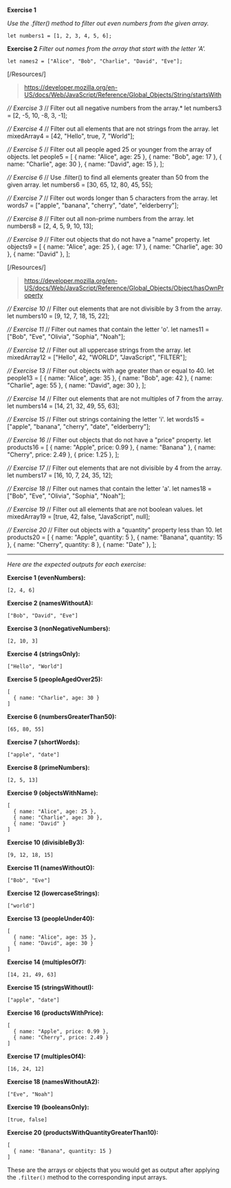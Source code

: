 **Exercise 1**

*Use the .filter() method to filter out even numbers from the given array.*

```
let numbers1 = [1, 2, 3, 4, 5, 6];
```

**Exercise 2**
*Filter out names from the array that start with the letter 'A'.*
```
let names2 = ["Alice", "Bob", "Charlie", "David", "Eve"];
```

[/Resources/]

> https://developer.mozilla.org/en-US/docs/Web/JavaScript/Reference/Global_Objects/String/startsWith

*// Exercise 3*
// Filter out all negative numbers from the array.*
let numbers3 = [2, -5, 10, -8, 3, -1];

*// Exercise 4*
// Filter out all elements that are not strings from the array.
let mixedArray4 = [42, "Hello", true, 7, "World"];

*// Exercise 5*
// Filter out all people aged 25 or younger from the array of objects.
let people5 = [
  { name: "Alice", age: 25 },
  { name: "Bob", age: 17 },
  { name: "Charlie", age: 30 },
  { name: "David", age: 15 },
];

*// Exercise 6*
// Use .filter() to find all elements greater than 50 from the given array.
let numbers6 = [30, 65, 12, 80, 45, 55];

*// Exercise 7*
// Filter out words longer than 5 characters from the array.
let words7 = ["apple", "banana", "cherry", "date", "elderberry"];

*// Exercise 8*
// Filter out all non-prime numbers from the array.
let numbers8 = [2, 4, 5, 9, 10, 13];

*// Exercise 9*
// Filter out objects that do not have a "name" property.
let objects9 = [
  { name: "Alice", age: 25 },
  { age: 17 },
  { name: "Charlie", age: 30 },
  { name: "David" },
];

[/Resources/]

> https://developer.mozilla.org/en-US/docs/Web/JavaScript/Reference/Global_Objects/Object/hasOwnProperty

*// Exercise 10*
// Filter out elements that are not divisible by 3 from the array.
let numbers10 = [9, 12, 7, 18, 15, 22];

*// Exercise 11*
// Filter out names that contain the letter 'o'.
let names11 = ["Bob", "Eve", "Olivia", "Sophia", "Noah"];

*// Exercise 12*
// Filter out all uppercase strings from the array.
let mixedArray12 = ["Hello", 42, "WORLD", "JavaScript", "FILTER"];

*// Exercise 13*
// Filter out objects with age greater than or equal to 40.
let people13 = [
  { name: "Alice", age: 35 },
  { name: "Bob", age: 42 },
  { name: "Charlie", age: 55 },
  { name: "David", age: 30 },
];

*// Exercise 14*
// Filter out elements that are not multiples of 7 from the array.
let numbers14 = [14, 21, 32, 49, 55, 63];

*// Exercise 15*
// Filter out strings containing the letter 'i'.
let words15 = ["apple", "banana", "cherry", "date", "elderberry"];

*// Exercise 16*
// Filter out objects that do not have a "price" property.
let products16 = [
  { name: "Apple", price: 0.99 },
  { name: "Banana" },
  { name: "Cherry", price: 2.49 },
  { price: 1.25 },
];

*// Exercise 17*
// Filter out elements that are not divisible by 4 from the array.
let numbers17 = [16, 10, 7, 24, 35, 12];

*// Exercise 18*
// Filter out names that contain the letter 'a'.
let names18 = ["Bob", "Eve", "Olivia", "Sophia", "Noah"];

*// Exercise 19*
// Filter out all elements that are not boolean values.
let mixedArray19 = [true, 42, false, "JavaScript", null];

*// Exercise 20*
// Filter out objects with a "quantity" property less than 10.
let products20 = [
  { name: "Apple", quantity: 5 },
  { name: "Banana", quantity: 15 },
  { name: "Cherry", quantity: 8 },
  { name: "Date" },
];

---

*Here are the expected outputs for each exercise:*

**Exercise 1 (evenNumbers):**
```
[2, 4, 6]
```

**Exercise 2 (namesWithoutA):**
```
["Bob", "David", "Eve"]
```

**Exercise 3 (nonNegativeNumbers):**
```
[2, 10, 3]
```

**Exercise 4 (stringsOnly):**
```
["Hello", "World"]
```

**Exercise 5 (peopleAgedOver25):**
```
[
  { name: "Charlie", age: 30 }
]
```

**Exercise 6 (numbersGreaterThan50):**
```
[65, 80, 55]
```

**Exercise 7 (shortWords):**
```
["apple", "date"]
```

**Exercise 8 (primeNumbers):**
```
[2, 5, 13]
```

**Exercise 9 (objectsWithName):**
```
[
  { name: "Alice", age: 25 },
  { name: "Charlie", age: 30 },
  { name: "David" }
]
```

**Exercise 10 (divisibleBy3):**
```
[9, 12, 18, 15]
```

**Exercise 11 (namesWithoutO):**
```
["Bob", "Eve"]
```

**Exercise 12 (lowercaseStrings):**
```
["world"]
```

**Exercise 13 (peopleUnder40):**
```
[
  { name: "Alice", age: 35 },
  { name: "David", age: 30 }
]
```

**Exercise 14 (multiplesOf7):**
```
[14, 21, 49, 63]
```

**Exercise 15 (stringsWithoutI):**
```
["apple", "date"]
```

**Exercise 16 (productsWithPrice):**
```
[
  { name: "Apple", price: 0.99 },
  { name: "Cherry", price: 2.49 }
]
```

**Exercise 17 (multiplesOf4):**
```
[16, 24, 12]
```

**Exercise 18 (namesWithoutA2):**
```
["Eve", "Noah"]
```

**Exercise 19 (booleansOnly):**
```
[true, false]
```

**Exercise 20 (productsWithQuantityGreaterThan10):**
```
[
  { name: "Banana", quantity: 15 }
]
```

These are the arrays or objects that you would get as output after applying the `.filter()` method to the corresponding input arrays.